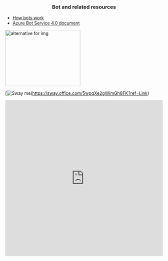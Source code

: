 ### <center> Bot and related resources </center>

* [How bots work](https://docs.microsoft.com/en-us/azure/bot-service/bot-builder-basics?view=azure-bot-service-4.0)
* [Azure Bot Service 4.0 document](https://docs.microsoft.com/en-us/azure/bot-service/?view=azure-bot-service-4.0
)

<div class="video-wrapper">
<a href="https://www.youtube.com/watch?v=SnhzPfLTCgE" target="_blank"><img src="https://sway.office.com/5wpqXe2gWimGh8FK?ref=Link" alt="alternative for img" width="240" height="180"></a>
</div>




[![Sway me](https://www.youtube.com/watch?v=SnhzPfLTCgE)(https://sway.office.com/5wpqXe2gWimGh8FK?ref=Link)


  
<iframe  
width="760px" height="500px" src="https://sway.office.com/s/N92cMD32lP3bZtrc/embed" frameborder="0" marginheight="0" marginwidth="0" max-width="100%" sandbox="allow-forms allow-modals allow-orientation-lock allow-popups allow-same-origin allow-scripts" scrolling="no" style="border: none; max-width: 100%; max-height: 100vh" allowfullscreen mozallowfullscreen msallowfullscreen webkitallowfullscreen />







* Two ways to create bots:
  - [Bot Framework Composer](https://docs.microsoft.com/en-us/composer/introduction) low-code/no-code
  - [Bot Framework SDK](https://docs.microsoft.com/en-us/azure/bot-service/index-bf-sdk?view=azure-bot-service-4.0)
* [Dialogs](https://docs.microsoft.com/en-us/azure/bot-service/bot-builder-concept-dialog?view=azure-bot-service-4.0)  - (container, [component](https://docs.microsoft.com/en-us/azure/bot-service/bot-builder-concept-dialog?view=azure-bot-service-4.0#component-dialogs), [waterfall](https://docs.microsoft.com/en-us/azure/bot-service/bot-builder-concept-waterfall-dialogs?view=azure-bot-service-4.0#waterfall-dialogs), [prompt](https://docs.microsoft.com/en-us/azure/bot-service/bot-builder-concept-waterfall-dialogs?view=azure-bot-service-4.0#prompts), [adaptive](https://docs.microsoft.com/en-us/azure/bot-service/bot-builder-concept-dialog?view=azure-bot-service-4.0#adaptive-dialogs), action, input, [skill](https://docs.microsoft.com/en-us/azure/bot-service/bot-builder-concept-dialog?view=azure-bot-service-4.0#skill-dialog), [QnA Maker](https://docs.microsoft.com/en-us/azure/bot-service/bot-builder-concept-dialog?view=azure-bot-service-4.0#qna-maker-dialog))
* [Skill, skill consumer, root bot, ](https://docs.microsoft.com/en-us/azure/bot-service/skills-conceptual?view=azure-bot-service-4.0) - Skill is a bot that performs a set of tasks for another bot. A bot can be both a skill and user-facing (consumer/root) bot. Skill consumer can consume bots across language implementation (C#, Python, Javascript)
* [Adaptive expressions](https://docs.microsoft.com/en-us/azure/bot-service/bot-builder-concept-adaptive-expressions?view=azure-bot-service-4.0) evaluate outcome of a condition based on runtime info available in memory to the dialog, or the language generation system. The evaluation determines how a bot reacts to user input and other factors that impact bot functionality.
* [Bot Framework Composer](https://docs.microsoft.com/en-us/azure/bot-service/bot-builder-concept-adaptive-expressions?view=azure-bot-service-4.0&tabs=arithmetic#bot-framework-composer) is an open-source UI authoring tool to build bots. Composer uses adatpive expressions to create, calculate, and modify values.
* [Bot Framework Activity](https://github.com/microsoft/botframework-sdk/blob/master/specs/botframework-activity/botframework-activity.md) - Activity schema is an application-level representation of conversation actions by humans and automated software. The schema includes provision for communicating text, multimedia, non-content actions like typing indicators. Visual interactive cards (Framework Cards, Adatpive Cards) are not defined in Activity.
* [Language Genseration (.lg file)](https://docs.microsoft.com/en-us/azure/bot-service/bot-builder-concept-language-generation?view=azure-bot-service-4.0) - language-agnostic template 
